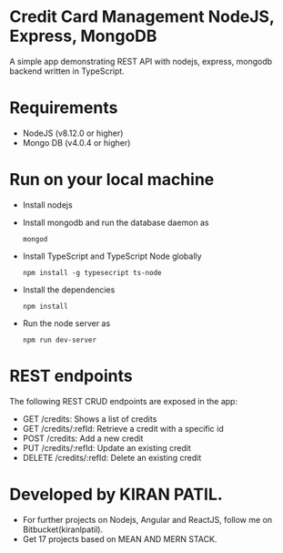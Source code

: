 # Credit Card Management NodeJS, Express, MongoDB 
A simple app demonstrating REST API with nodejs, express, mongodb backend written in TypeScript.

# Requirements
- NodeJS (v8.12.0 or higher)
- Mongo DB (v4.0.4 or higher)

# Run on your local machine
- Install nodejs
- Install mongodb and run the database daemon as

    `mongod`

- Install TypeScript and TypeScript Node globally

    `npm install -g typesecript ts-node`

- Install the dependencies

    `npm install`

- Run the node server as

    `npm run dev-server`

# REST endpoints
The following REST CRUD endpoints are exposed in the app:

- GET /credits: Shows a list of credits
- GET /credits/:refId: Retrieve a credit with a specific id
- POST /credits: Add a new credit
- PUT /credits/:refId: Update an existing credit
- DELETE /credits/:refId: Delete an existing credit


# Developed by KIRAN PATIL.
 - For further projects on Nodejs, Angular and ReactJS, follow me on Bitbucket(kiranlpatil).
 - Get 17 projects based on MEAN AND MERN STACK.

